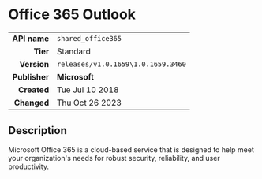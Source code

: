 # Office 365 Outlook
| | |
|-:|-|
|**API name**|`shared_office365`|
|**Tier**|Standard|
|**Version**|`releases/v1.0.1659\1.0.1659.3460`|
|**Publisher**|**Microsoft**|
|**Created**|Tue Jul 10 2018|
|**Changed**|Thu Oct 26 2023|

## Description
Microsoft Office 365 is a cloud-based service that is designed to help meet your organization's needs for robust security, reliability, and user productivity.

